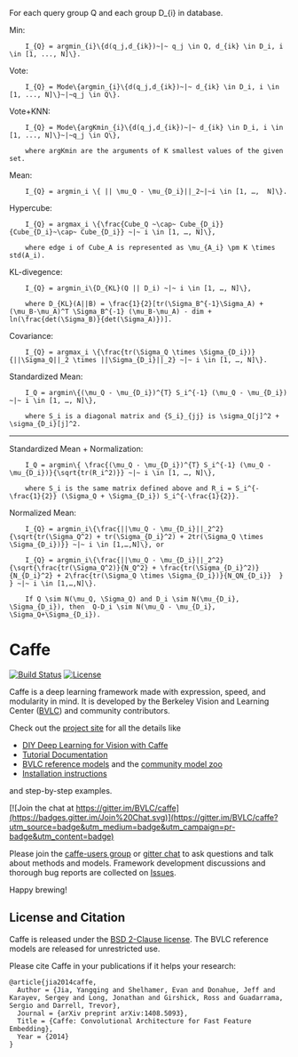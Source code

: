 For each query group Q and each group D_{i} in database.

Min:		 	

		I_{Q} = argmin_{i}\{d(q_j,d_{ik})~|~ q_j \in Q, d_{ik} \in D_i, i \in [1, ..., N]\}.

Vote: 				

		I_{Q} = Mode\{argmin_{i}\{d(q_j,d_{ik})~|~ d_{ik} \in D_i, i \in [1, ..., N]\}~|~q_j \in Q\}.

Vote+KNN:			

		I_{Q} = Mode\{argKmin_{i}\{d(q_j,d_{ik})~|~ d_{ik} \in D_i, i \in [1, ..., N]\}~|~q_j \in Q\},

		where argKmin are the arguments of K smallest values of the given set.

Mean:				

		I_{Q} = argmin_i \{ || \mu_Q - \mu_{D_i}||_2~|~i \in [1, …,  N]\}.

Hypercube:			

		I_{Q} = argmax_i \{\frac{Cube_Q ~\cap~ Cube_{D_i}}{Cube_{D_i}~\cap~ Cube_{D_i}} ~|~ i \in [1, …, N]\}, 

		where edge i of Cube_A is represented as \mu_{A_i} \pm K \times std(A_i).

KL-divegence:		

		I_{Q} = argmin_i\{D_{KL}(Q || D_i) ~|~ i \in [1, …, N]\}, 

		where D_{KL}(A||B) = \frac{1}{2}[tr(\Sigma_B^{-1}\Sigma_A) + (\mu_B-\mu_A)^T \Sigma_B^{-1} (\mu_B-\mu_A) - dim + ln(\frac{det(\Sigma_B)}{det(\Sigma_A)})].

Covariance:			

		I_{Q} = argmax_i \{\frac{tr(\Sigma_Q \times \Sigma_{D_i})}{||\Sigma_Q||_2 \times ||\Sigma_{D_i}||_2} ~|~ i \in [1, …, N]\}.

Standardized Mean:

		I_Q = argmin\{(\mu_Q - \mu_{D_i})^{T} S_i^{-1} (\mu_Q - \mu_{D_i}) ~|~ i \in [1, …, N]\},

		where S_i is a diagonal matrix and {S_i}_{jj} is \sigma_Q[j]^2 + \sigma_{D_i}[j]^2.

---

Standardized Mean + Normalization:

		I_Q = argmin\{ \frac{(\mu_Q - \mu_{D_i})^{T} S_i^{-1} (\mu_Q - \mu_{D_i})}{\sqrt{tr(R_i^2)}} ~|~ i \in [1, …, N]\},

		where S_i is the same matrix defined above and R_i = S_i^{-\frac{1}{2}} (\Sigma_Q + \Sigma_{D_i}) S_i^{-\frac{1}{2}}.

Normalized Mean:	

		I_{Q} = argmin_i\{\frac{||\mu_Q - \mu_{D_i}||_2^2}{\sqrt{tr(\Sigma_Q^2) + tr(\Sigma_{D_i}^2) + 2tr(\Sigma_Q \times \Sigma_{D_i})}} ~|~ i \in [1,…,N]\}, or

		I_{Q} = argmin_i\{\frac{||\mu_Q - \mu_{D_i}||_2^2}{\sqrt{\frac{tr(\Sigma_Q^2)}{N_Q^2} + \frac{tr(\Sigma_{D_i}^2)}{N_{D_i}^2} + 2\frac{tr(\Sigma_Q \times \Sigma_{D_i})}{N_QN_{D_i}}  } } ~|~ i \in [1,…,N]\}.

		If Q \sim N(\mu_Q, \Sigma_Q) and D_i \sim N(\mu_{D_i}, \Sigma_{D_i}), then  Q-D_i \sim N(\mu_Q - \mu_{D_i}, \Sigma_Q+\Sigma_{D_i}).




























# Caffe

[![Build Status](https://travis-ci.org/BVLC/caffe.svg?branch=master)](https://travis-ci.org/BVLC/caffe)
[![License](https://img.shields.io/badge/license-BSD-blue.svg)](LICENSE)

Caffe is a deep learning framework made with expression, speed, and modularity in mind.
It is developed by the Berkeley Vision and Learning Center ([BVLC](http://bvlc.eecs.berkeley.edu)) and community contributors.

Check out the [project site](http://caffe.berkeleyvision.org) for all the details like

- [DIY Deep Learning for Vision with Caffe](https://docs.google.com/presentation/d/1UeKXVgRvvxg9OUdh_UiC5G71UMscNPlvArsWER41PsU/edit#slide=id.p)
- [Tutorial Documentation](http://caffe.berkeleyvision.org/tutorial/)
- [BVLC reference models](http://caffe.berkeleyvision.org/model_zoo.html) and the [community model zoo](https://github.com/BVLC/caffe/wiki/Model-Zoo)
- [Installation instructions](http://caffe.berkeleyvision.org/installation.html)

and step-by-step examples.

[![Join the chat at https://gitter.im/BVLC/caffe](https://badges.gitter.im/Join%20Chat.svg)](https://gitter.im/BVLC/caffe?utm_source=badge&utm_medium=badge&utm_campaign=pr-badge&utm_content=badge)

Please join the [caffe-users group](https://groups.google.com/forum/#!forum/caffe-users) or [gitter chat](https://gitter.im/BVLC/caffe) to ask questions and talk about methods and models.
Framework development discussions and thorough bug reports are collected on [Issues](https://github.com/BVLC/caffe/issues).

Happy brewing!

## License and Citation

Caffe is released under the [BSD 2-Clause license](https://github.com/BVLC/caffe/blob/master/LICENSE).
The BVLC reference models are released for unrestricted use.

Please cite Caffe in your publications if it helps your research:

    @article{jia2014caffe,
      Author = {Jia, Yangqing and Shelhamer, Evan and Donahue, Jeff and Karayev, Sergey and Long, Jonathan and Girshick, Ross and Guadarrama, Sergio and Darrell, Trevor},
      Journal = {arXiv preprint arXiv:1408.5093},
      Title = {Caffe: Convolutional Architecture for Fast Feature Embedding},
      Year = {2014}
    }
